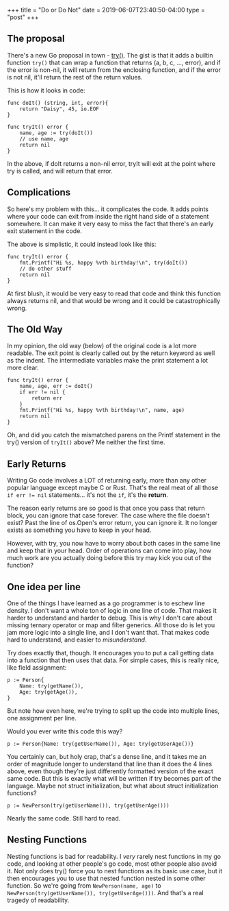 +++
title = "Do or Do Not"
date = 2019-06-07T23:40:50-04:00
type = "post"
+++
## The proposal

There's a new Go proposal in town - [try()](https://github.com/golang/go/issues/32437).  The gist is that it adds a builtin function `try()` that can wrap a function that returns (a, b, c, ..., error), and if the error is non-nil, it will return from the enclosing function, and if the error is not nil, it'll return the rest of the return values.

This is how it looks in code:

```
func doIt() (string, int, error){
    return "Daisy", 45, io.EOF
}

func tryIt() error {
    name, age := try(doIt())
    // use name, age
    return nil
}
```

In the above, if doIt returns a non-nil error, tryIt will exit at the point where try is called, and will return that error.

## Complications

So here's my problem with this... it complicates the code. It adds points where your code can exit from inside the right hand side of a statement somewhere. It can make it very easy to miss the fact that there's an early exit statement in the code.

The above is simplistic, it could instead look like this:

```
func tryIt() error {
    fmt.Printf("Hi %s, happy %vth birthday!\n", try(doIt())
    // do other stuff
    return nil
}
```

At first blush, it would be very easy to read that code and think this function
always returns nil, and that would be wrong and it could be catastrophically
wrong. 

## The Old Way

In my opinion, the old way (below) of the original code is a lot more readable. The exit point is clearly called out by the return keyword as well as the indent. The intermediate variables make the print statement a lot more clear.

```
func tryIt() error {
    name, age, err := doIt()
    if err != nil {
        return err
    }
    fmt.Printf("Hi %s, happy %vth birthday!\n", name, age)
    return nil
}
```

Oh, and did you catch the mismatched parens on the Printf statement in the try() version of `tryIt()` above?  Me neither the first time.

## Early Returns

Writing Go code involves a LOT of returning early, more than any other popular language except maybe C or Rust. That's the real meat of all those `if err != nil` statements... it's not the `if`, it's the **return**.

The reason early returns are so good is that once you pass that return block, you can ignore that case forever. The case where the file doesn't exist? Past the line of os.Open's error return, you can ignore it. It no longer exists as something you have to keep in your head. 

However, with try, you now have to worry about both cases in the same line and keep that in your head. Order of operations can come into play, how much work are you actually doing before this try may kick you out of the function?

## One idea per line

One of the things I have learned as a go programmer is to eschew line density.  I don't want a whole ton of logic in one line of code. That makes it harder to understand and harder to debug.  This is why I don't care about missing ternary operator or map and filter generics. All those do is let you jam more logic into a single line, and I don't want that. That makes code hard to understand, and easier to *misunderstand*.

Try does exactly that, though.  It encourages you to put a call getting data into a function that then uses that data.  For simple cases, this is really nice, like field assignment:

```
p := Person{
    Name: try(getName()),
    Age: try(getAge()),
}
```

But note how even here, we're trying to split up the code into multiple lines, one assignment per line. 

Would you ever write this code this way?

```
p := Person{Name: try(getUserName()), Age: try(getUserAge())}
```

You certainly can, but holy crap, that's a dense line, and it takes me an order of magnitude longer to understand that line than it does the 4 lines above, even though they're just differently formatted version of the exact same code.  But this is exactly what will be written if try becomes part of the language.  Maybe not struct initialization, but what about struct initialization functions?  

```
p := NewPerson(try(getUserName()), try(getUserAge()))
```

Nearly the same code.  Still hard to read.

## Nesting Functions

Nesting functions is bad for readability. I *very* rarely nest functions in my go code, and looking at other people's go code, most other people also avoid it.  Not only does try() force you to nest functions as its basic use case, but it then encourages you to use that nested function nested in some other function.  So we're going from `NewPerson(name, age)` to `NewPerson(try(getUserName()), try(getUserAge()))`. And that's a real tragedy of readability.


